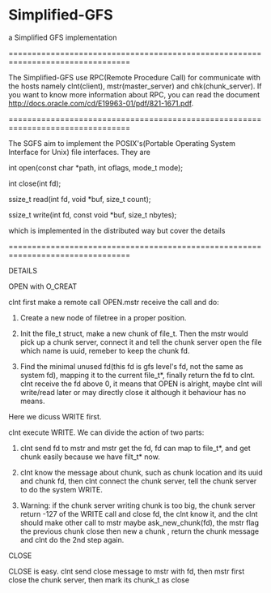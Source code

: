 Simplified-GFS
================================================================================

a Simplified GFS implementation

================================================================================

The Simplified-GFS use RPC(Remote Procedure Call) for communicate with the hosts namely clnt(client), mstr(master_server) and chk(chunk_server). If you want to know more information about RPC, you can read the document http://docs.oracle.com/cd/E19963-01/pdf/821-1671.pdf.

================================================================================

The SGFS aim to implement the POSIX's(Portable Operating System Interface for Unix) file interfaces. They are



int open(const char *path, int oflags, mode_t mode);

int close(int fd);

ssize_t read(int fd, void *buf, size_t count);

ssize_t write(int fd, const void *buf, size_t nbytes);


which is implemented in the distributed way but cover the details

================================================================================

DETAILS

OPEN with O_CREAT

clnt first make a remote call OPEN.mstr receive the call and do:

1. Create a new node of filetree in a proper position. 

2. Init the file_t struct, make a new chunk of file_t. Then the mstr would pick up a chunk server, connect it and tell the chunk server open the file which name is uuid, remeber to keep the chunk fd.

3. Find the minimal unused fd(this fd is gfs level's fd, not the same as system fd), mapping it to the current file_t*, finally return the fd to clnt.
clnt receive the fd above 0, it means that OPEN is alright, maybe clnt will write/read later or may directly close it although it behaviour has no means.


Here we dicuss WRITE first.

clnt execute WRITE. We can divide the action of two parts:

1. clnt send fd to mstr and mstr get the fd, fd can map to file_t*, and get chunk easily because we have filt_t* now.

2. clnt know the message about chunk, such as chunk location and its uuid and chunk fd, then clnt connect the chunk server, tell the chunk server to do the system WRITE.

3. Warning: if the chunk server writing chunk is too big, the chunk server return -127 of the WRITE call and close fd, the clnt know it, and the clnt should make other call to mstr maybe ask_new_chunk(fd), the mstr flag the previous chunk close then new a chunk , return the chunk message and clnt do the 2nd step again.


CLOSE

CLOSE is easy. clnt send close message to mstr with fd, then mstr first close the chunk server,
then mark its chunk_t as close
